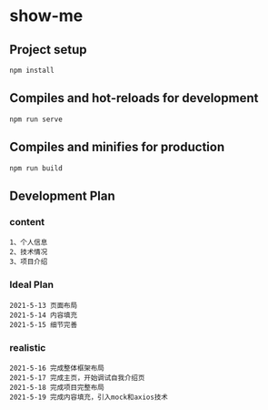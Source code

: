 # show-me

## Project setup
```
npm install
```

## Compiles and hot-reloads for development
```
npm run serve
```

## Compiles and minifies for production
```
npm run build
```

## Development Plan

### content
```
1、个人信息
2、技术情况
3、项目介绍
```
### Ideal Plan
```
2021-5-13 页面布局
2021-5-14 内容填充
2021-5-15 细节完善
```

### realistic
```
2021-5-16 完成整体框架布局
2021-5-17 完成主页，开始调试自我介绍页
2021-5-18 完成项目完整布局
2021-5-19 完成内容填充，引入mock和axios技术
```

